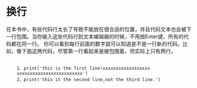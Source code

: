 # 换行
在本书中，有些代码行太长了导致不能放在很合适的位置，并且代码文本也会被下一行包围。当你输入这些代码行到文本编辑器的时候，不用按Enter键，所有的代码都在同一行。
你可以看到每行前面的数字就可以知道是不是一行新的代码。比如，像下面这两代码，尽管第一行看起来是被包围着，但实际上只有两行。
<pre><code>
    1、print('this is the first line!xxxxxxxxxxxxxxxxxx
    xxxxxxxxxxxxxxxxxxxxxxxxx') 
    2、print('this it the second line,not the third line.')
</code></pre>

